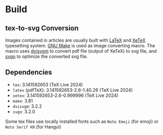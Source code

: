 # Build

## tex-to-svg Conversion

Images contained in articles are usually built with [LaTeX][LaTeX] and [XeTeX][XeTeX] typesetting system.
[GNU Make][make] is used as image converting macro.
The macro uses [dvisvgm][dvisvgm] to convert pdf file (output of XeTeX) to svg file, and [svgo][svgo] to optimize the converted svg file.

## Dependencies

- `tex`: 3.141592653 (TeX Live 2024)
- `latex` (pdfTeX): 3.141592653-2.6-1.40.26 (TeX Live 2024)
- `xetex`: 3.141592653-2.6-0.999996 (TeX Live 2024)
- `make`: 3.81
- `dvisvgm`: 3.2.2
- `svgo`: 3.2.0

Some tex files use locally installed fonts such as `Noto Emoji` (for emoji) or `Noto Serif KR` (for Hangul)

[LaTeX]: https://www.latex-project.org/
[XeTeX]: https://tug.org/xetex/
[make]: https://www.gnu.org/software/make/
[dvisvgm]: https://dvisvgm.de/
[svgo]: https://github.com/svg/svgo
